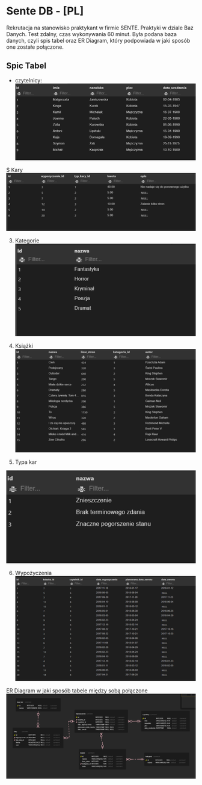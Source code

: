 # Sente DB  - [PL]
Rekrutacja na stanowisko praktykant w firmie SENTE.
Praktyki w dziale Baz Danych.
Test zdalny, czas wykonywania 60 minut.
Była podana baza danych, czyli spis tabel oraz ER Diagram, który
podpowiada w jaki sposób one zostałe połączone. 

## Spic Tabel
* czytelnicy:
![alt text](https://github.com/Artemiusch/Sente_DB/blob/main/czytelnicy.PNG)

$ Kary
![alt text](https://github.com/Artemiusch/Sente_DB/blob/testing_branch/kary.PNG)


3) Kategorie
![alt text](https://github.com/Artemiusch/Sente_DB/blob/main/kategorie.PNG)


4) Książki
![alt text](https://github.com/Artemiusch/Sente_DB/blob/main/ksiazki.PNG)


5) Typa kar

![alt text](https://github.com/Artemiusch/Sente_DB/blob/main/typy_kar.PNG)


6) Wypożyczenia
![alt text](https://github.com/Artemiusch/Sente_DB/blob/main/wypozyczenia.PNG)


ER Diagram w jaki sposób tabele między sobą połączone
![alt text](https://github.com/Artemiusch/Sente_DB/blob/main/ER_Diagram.PNG)
